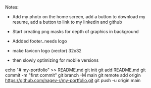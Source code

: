 Notes:

- Add my photo on the home screen, add a button to download my resume, add a button to link to my linkedin and github

- Start creating png masks for depth of graphics in background

- Addded footer..needs logo

- make favicon logo (vector) 32x32

- then slowly optimizing for mobile versions


echo "# my-portfolio" >> README.md
git init
git add README.md
git commit -m "first commit"
git branch -M main
git remote add origin https://github.com/nagev-r/my-portfolio.git
git push -u origin main